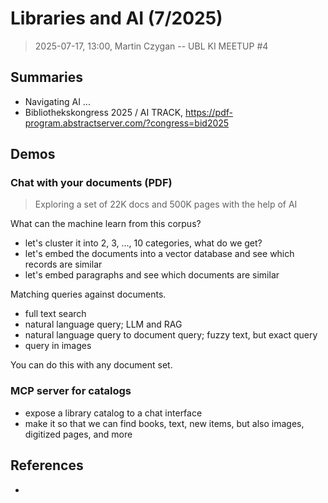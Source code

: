 # Libraries and AI (7/2025)

> 2025-07-17, 13:00, Martin Czygan -- UBL KI MEETUP #4

## Summaries

* Navigating AI ...
* Bibliothekskongress 2025 / AI TRACK, https://pdf-program.abstractserver.com/?congress=bid2025

## Demos

### Chat with your documents (PDF)

> Exploring a set of 22K docs and 500K pages with the help of AI

What can the machine learn from this corpus?

* let's cluster it into 2, 3, ..., 10 categories, what do we get?
* let's embed the documents into a vector database and see which records are similar
* let's embed paragraphs and see which documents are similar

Matching queries against documents.

* full text search
* natural language query; LLM and RAG
* natural language query to document query; fuzzy text, but exact query
* query in images

You can do this with any document set.

### MCP server for catalogs

* expose a library catalog to a chat interface
* make it so that we can find books, text, new items, but also images, digitized pages, and more

## References

* [](https://discovery.ucl.ac.uk/id/eprint/10209236/1/Navigating-Artificial-Intelligence-for-Cultural-Heritage-Organisations.pdf)


